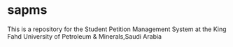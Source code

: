 sapms
=====

This is a repository for the Student Petition Management System at the King Fahd University of Petroleum &amp; Minerals,Saudi Arabia
